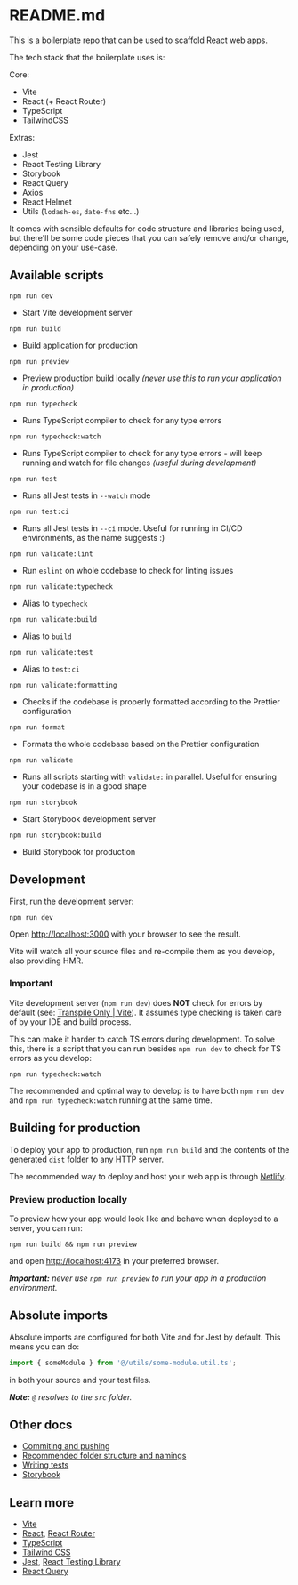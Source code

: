 # README.md

This is a boilerplate repo that can be used to scaffold React web apps.

The tech stack that the boilerplate uses is:

Core:

- Vite
- React (+ React Router)
- TypeScript
- TailwindCSS

Extras:

- Jest
- React Testing Library
- Storybook
- React Query
- Axios
- React Helmet
- Utils (`lodash-es`, `date-fns` etc...)

It comes with sensible defaults for code structure and libraries being used, but there'll be some code pieces that you can safely remove and/or change, depending on your use-case.

## Available scripts

```shell
npm run dev
```

- Start Vite development server

```shell
npm run build
```

- Build application for production

```shell
npm run preview
```

- Preview production build locally _(never use this to run your application in production)_

```shell
npm run typecheck
```

- Runs TypeScript compiler to check for any type errors

```shell
npm run typecheck:watch
```

- Runs TypeScript compiler to check for any type errors - will keep running and watch for file changes _(useful during development)_

```shell
npm run test
```

- Runs all Jest tests in `--watch` mode

```shell
npm run test:ci
```

- Runs all Jest tests in `--ci` mode. Useful for running in CI/CD environments, as the name suggests :)

```shell
npm run validate:lint
```

- Run `eslint` on whole codebase to check for linting issues

```shell
npm run validate:typecheck
```

- Alias to `typecheck`

```shell
npm run validate:build
```

- Alias to `build`

```shell
npm run validate:test
```

- Alias to `test:ci`

```shell
npm run validate:formatting
```

- Checks if the codebase is properly formatted according to the Prettier configuration

```shell
npm run format
```

- Formats the whole codebase based on the Prettier configuration

```shell
npm run validate
```

- Runs all scripts starting with `validate:` in parallel. Useful for ensuring your codebase is in a good shape

```shell
npm run storybook
```

- Start Storybook development server

```shell
npm run storybook:build
```

- Build Storybook for production

## Development

First, run the development server:

```shell
npm run dev
```

Open [http://localhost:3000](http://localhost:3000) with your browser to see the result.

Vite will watch all your source files and re-compile them as you develop, also providing HMR.

### Important

Vite development server (`npm run dev`) does **NOT** check for errors by default (see: [Transpile Only | Vite](https://vitejs.dev/guide/features.html#transpile-only)). It assumes type checking is taken care of by your IDE and build process.

This can make it harder to catch TS errors during development. To solve this, there is a script that you can run besides `npm run dev` to check for TS errors as you develop:

```shell
npm run typecheck:watch
```

The recommended and optimal way to develop is to have both `npm run dev` and `npm run typecheck:watch` running at the same time.

## Building for production

To deploy your app to production, run `npm run build` and the contents of the generated `dist` folder to any HTTP server.

The recommended way to deploy and host your web app is through [Netlify](https://www.netlify.com/).

### Preview production locally

To preview how your app would look like and behave when deployed to a server, you can run:

```shell
npm run build && npm run preview
```

and open [http://localhost:4173](http://localhost:4173) in your preferred browser.

_**Important:** never use `npm run preview` to run your app in a production environment._

## Absolute imports

Absolute imports are configured for both Vite and for Jest by default. This means you can do:

```typescript
import { someModule } from '@/utils/some-module.util.ts';
```

in both your source and your test files.

_**Note:** `@` resolves to the `src` folder._

## Other docs

- [Commiting and pushing](docs/COMMITS.md)
- [Recommended folder structure and namings](docs/CODE_STRUCTURE.md)
- [Writing tests](docs/TESTING.md)
- [Storybook](docs/STORYBOOK.md)

## Learn more

- [Vite](https://vitejs.dev/)
- [React](https://react.dev/), [React Router](https://reactrouter.com/en/main)
- [TypeScript](https://www.typescriptlang.org/docs/)
- [Tailwind CSS](https://tailwindcss.com/)
- [Jest](https://jestjs.io/), [React Testing Library](https://testing-library.com/docs/react-testing-library/intro/)
- [React Query](https://tanstack.com/query/latest/)
